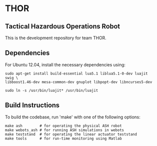 THOR
====

Tactical Hazardous Operations Robot
-----------------------------------

This is the development repository for team THOR.

Dependencies
------------

For Ubuntu 12.04, install the necessary dependencies using:

    sudo apt-get install build-essential lua5.1 liblua5.1-0-dev luajit swig \
    libboost1.46-dev mesa-common-dev gnuplot libpopt-dev libncurses5-dev

    sudo ln -s /usr/bin/luajit* /usr/bin/luajit

Build Instructions
------------------

To build the codebase, run 'make' with one of the following options:

    make ash        # for operating the physical ASH robot
    make webots_ash # for running ASH simulations in webots
    make teststand  # for operating the linear actuator teststand
    make tools      # for run-time monitoring using Matlab
